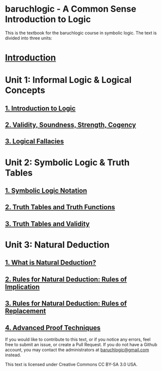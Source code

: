 # baruchlogic - A Common Sense Introduction to Logic

This is the textbook for the baruchlogic course in symbolic logic. The text is divided into three units:

# [Introduction](https://github.com/baruchlogic/textbook/blob/master/introduction.md)

# Unit 1: Informal Logic & Logical Concepts

## [1. Introduction to Logic](https://github.com/baruchlogic/textbook/blob/master/unit-1/chapter-1.md)
## [2. Validity, Soundness, Strength, Cogency](https://github.com/baruchlogic/textbook/blob/master/unit-1/chapter-2.md)
## [3. Logical Fallacies](https://github.com/baruchlogic/textbook/blob/master/unit-1/chapter-3.md)

# Unit 2: Symbolic Logic & Truth Tables

## [1. Symbolic Logic Notation](https://github.com/baruchlogic/textbook/blob/master/unit-2/chapter-1.md)
## [2. Truth Tables and Truth Functions](https://github.com/baruchlogic/textbook/blob/master/unit-2/chapter-2.md)
## [3. Truth Tables and Validity](https://github.com/baruchlogic/textbook/blob/master/unit-2/chapter-3.md)

# Unit 3: Natural Deduction

## [1. What is Natural Deduction?](https://github.com/baruchlogic/textbook/blob/master/unit-3/chapter-1.md)
## [2. Rules for Natural Deduction: Rules of Implication](https://github.com/baruchlogic/textbook/blob/master/unit-3/chapter-2.md)
## [3. Rules for Natural Deduction: Rules of Replacement](https://github.com/baruchlogic/textbook/blob/master/unit-3/chapter-3.md)
## [4. Advanced Proof Techniques](https://github.com/baruchlogic/textbook/blob/master/unit-3/chapter-4.md)

If you would like to contribute to this text, or if you notice any errors, feel free to submit an issue, or create a Pull Request. If you do not have a Github account, you may contact the administrators at baruchlogic@gmail.com instead.

This text is licensed under Creative Commons CC BY-SA 3.0 USA.

